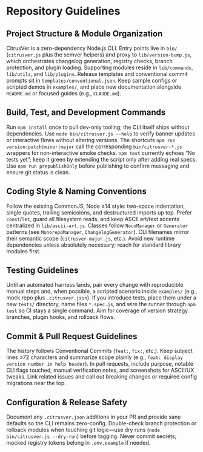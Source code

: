 # Repository Guidelines

## Project Structure & Module Organization
CitrusVer is a zero-dependency Node.js CLI. Entry points live in `bin/` (`citrusver.js` plus the semver helpers) and proxy to `lib/version-bump.js`, which orchestrates changelog generation, registry checks, branch protection, and plugin loading. Supporting modules reside in `lib/commands`, `lib/utils`, and `lib/plugins`. Release templates and conventional commit prompts sit in `templates/conventional.json`. Keep sample configs or scripted demos in `examples/`, and place new documentation alongside `README.md` or focused guides (e.g., `CLAUDE.md`).

## Build, Test, and Development Commands
Run `npm install` once to pull dev-only tooling; the CLI itself ships without dependencies. Use `node bin/citrusver.js --help` to verify banner updates or interactive flows without altering versions. The shortcuts `npm run version:patch|minor|major` call the corresponding `bin/citrusver-*.js` wrappers for non-interactive smoke checks. `npm test` currently echoes “No tests yet”; keep it green by extending the script only after adding real specs. Use `npm run prepublishOnly` before publishing to confirm messaging and ensure git status is clean.

## Coding Style & Naming Conventions
Follow the existing CommonJS, Node ≥14 style: two-space indentation, single quotes, trailing semicolons, and destructured imports up top. Prefer `const`/`let`, guard all filesystem reads, and keep ASCII art/text accents centralized in `lib/ascii-art.js`. Classes follow `NounManager` or `Generator` patterns (see `MonorepoManager`, `ChangelogGenerator`). CLI filenames mirror their semantic scope (`citrusver-major.js`, etc.). Avoid new runtime dependencies unless absolutely necessary; reach for standard library modules first.

## Testing Guidelines
Until an automated harness lands, pair every change with reproducible manual steps and, when possible, a scripted scenario inside `examples/` (e.g., mock repo plus `.citrusver.json`). If you introduce tests, place them under a new `tests/` directory, name files `*.spec.js`, and wire the runner through `npm test` so CI stays a single command. Aim for coverage of version strategy branches, plugin hooks, and rollback flows.

## Commit & Pull Request Guidelines
The history follows Conventional Commits (`feat:`, `fix:`, etc.). Keep subject lines ≤72 characters and summarize scope plainly (e.g., `feat: display version number in help header`). In pull requests, include purpose, notable CLI flags touched, manual verification notes, and screenshots for ASCII/UX tweaks. Link related issues and call out breaking changes or required config migrations near the top.

## Configuration & Release Safety
Document any `.citrusver.json` additions in your PR and provide sane defaults so the CLI remains zero-config. Double-check branch protection or rollback modules when touching git logic—use dry runs (`node bin/citrusver.js --dry-run`) before tagging. Never commit secrets; mocked registry tokens belong in `.env.example` if needed.

